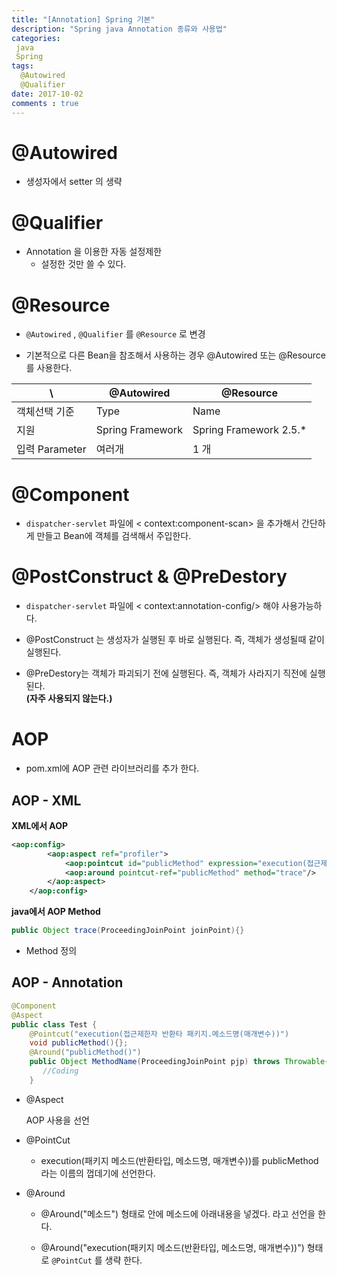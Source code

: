 ```yaml
---
title: "[Annotation] Spring 기본"
description: "Spring java Annotation 종류와 사용법"
categories: 
 java 
 Spring
tags: 
  @Autowired
  @Qualifier
date: 2017-10-02 
comments : true
---
```


# @Autowired 

* 생성자에서 setter 의 생략

# @Qualifier 

* Annotation 을 이용한 자동 설정제한
    * 설정한 것만 쓸 수 있다.


# @Resource 

* `@Autowired` , `@Qualifier` 를 `@Resource` 로 변경



* 기본적으로 다른 Bean을 참조해서 사용하는 경우 @Autowired 또는 @Resource를 사용한다.


 | \ | @Autowired  | @Resource  |
 | --- | --- | --- |
 | 객체선택 기준 | Type | Name |
 | 지원 |  Spring Framework | Spring Framework 2.5.* |
 | 입력  Parameter | 여러개 | 1 개 |
 
# @Component

* `dispatcher-servlet` 파일에 < context:component-scan> 을 추가해서 간단하게 만들고 Bean에 객체를 검색해서 주입한다.

# @PostConstruct & @PreDestory 

 * `dispatcher-servlet` 파일에 < context:annotation-config/> 해야 사용가능하다.

 * @PostConstruct 는 생성자가 실행된 후 바로 실행된다. 즉, 객체가 생성될때 같이 실행된다.

 * @PreDestory는 객체가 파괴되기 전에 실행된다. 즉, 객체가 사라지기 직전에 실행된다.
 <br> **(자주 사용되지 않는다.)**

# AOP

* pom.xml에 AOP 관련 라이브러리를 추가 한다.

## AOP - XML 

**XML에서 AOP**
```xml
<aop:config>
        <aop:aspect ref="profiler">
            <aop:pointcut id="publicMethod" expression="execution(접근제한자 반환타 패키지.메소드명(매개변수))"/>
            <aop:around pointcut-ref="publicMethod" method="trace"/>
        </aop:aspect>
    </aop:config>
```

**java에서 AOP Method**
```java
public Object trace(ProceedingJoinPoint joinPoint){}
```
* Method 정의 

## AOP - Annotation 
```java
@Component
@Aspect
public class Test {
    @Pointcut("execution(접근제한자 반환타 패키지.메소드명(매개변수))")
    void publicMethod(){}; 
    @Around("publicMethod()")
    public Object MethodName(ProceedingJoinPoint pjp) throws Throwable{
       //Coding
    }
```

* @Aspect 

     AOP 사용을 선언

* @PointCut 
 
     * execution(패키지 메소드(반환타입, 메소드명, 매개변수))를 publicMethod 라는 이름의 껍데기에 선언한다.
  
* @Around

     * @Around("메소드") 형태로 안에 메소드에 아래내용을 넣겠다. 라고 선언을 한다.
     
     * @Around("execution(패키지 메소드(반환타입, 메소드명, 매개변수))") 형태로 `@PointCut` 를 생략 한다.
     
